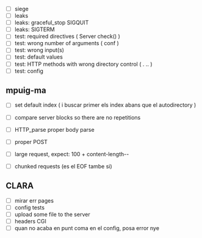 - [ ] siege
- [ ] leaks
- [ ] leaks: graceful_stop SIGQUIT
- [ ] leaks: SIGTERM
- [ ] test: required directives ( Server check() )
- [ ] test: wrong number of arguments ( conf )
- [ ] test: wrong input(s)
- [ ] test: default values
- [ ] test: HTTP methods with wrong directory control ( . .. )
- [ ] test: config

## mpuig-ma

- [ ] set default index ( i buscar primer els index abans que el autodirectory )
- [ ] compare server blocks so there are no repetitions
- [ ] HTTP\_parse proper body parse

- [ ] proper POST
- [ ] large request, expect: 100 + content-length--
- [ ] chunked requests (es el EOF tambe si)

## CLARA
- [ ] mirar err pages
- [ ] config tests
- [ ] upload some file to the server
- [ ] headers CGI
- [ ] quan no acaba en punt coma en el config, posa error nye
